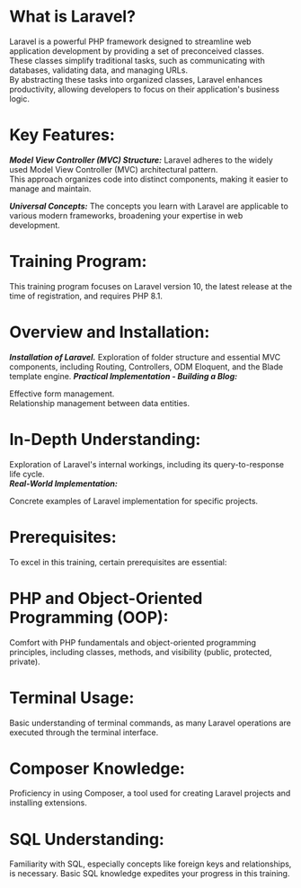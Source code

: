 # What is Laravel?

Laravel is a powerful PHP framework designed to streamline web application development by providing a set of preconceived classes.<br> These classes simplify traditional tasks, such as communicating with databases, validating data, and managing URLs.<br> By abstracting these tasks into organized classes, Laravel enhances productivity, allowing developers to focus on their application's business logic.<br>

# Key Features:

***Model View Controller (MVC) Structure:*** Laravel adheres to the widely used Model View Controller (MVC) architectural pattern.<br> This approach organizes code into distinct components, making it easier to manage and maintain.

***Universal Concepts:*** The concepts you learn with Laravel are applicable to various modern frameworks, broadening your expertise in web development.

# Training Program:

This training program focuses on Laravel version 10, the latest release at the time of registration, and requires PHP 8.1.

# Overview and Installation:

***Installation of Laravel.***
Exploration of folder structure and essential MVC components, including Routing, Controllers, ODM Eloquent, and the Blade template engine.
***Practical Implementation - Building a Blog:***

Effective form management.<br>
Relationship management between data entities.<br>
# In-Depth Understanding:

Exploration of Laravel's internal workings, including its query-to-response life cycle.<br>
***Real-World Implementation:***

Concrete examples of Laravel implementation for specific projects.
# Prerequisites:

To excel in this training, certain prerequisites are essential:

# PHP and Object-Oriented Programming (OOP):

Comfort with PHP fundamentals and object-oriented programming principles, including classes, methods, and visibility (public, protected, private).
# Terminal Usage:

Basic understanding of terminal commands, as many Laravel operations are executed through the terminal interface.
# Composer Knowledge:

Proficiency in using Composer, a tool used for creating Laravel projects and installing extensions.
# SQL Understanding:

Familiarity with SQL, especially concepts like foreign keys and relationships, is necessary. Basic SQL knowledge expedites your progress in this training.